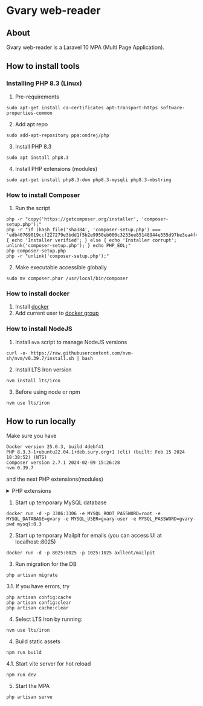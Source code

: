 # Gvary web-reader

## About

Gvary web-reader is a Laravel 10 MPA (Multi Page Application).

## How to install tools

### Installing PHP 8.3 (Linux)

1. Pre-requirements
```shell
sudo apt-get install ca-certificates apt-transport-https software-properties-common
```

2. Add apt repo
```shell
sudo add-apt-repository ppa:ondrej/php
```

3. Install PHP 8.3
```shell
sudo apt install php8.3
```

4. Install PHP extensions (modules)
```shell
sudo apt-get install php8.3-dom php8.3-mysqli php8.3-mbstring
```

### How to install Composer

1. Run the script
```shell
php -r "copy('https://getcomposer.org/installer', 'composer-setup.php');"
php -r "if (hash_file('sha384', 'composer-setup.php') === 'edb40769019ccf227279e3bdd1f5b2e9950eb000c3233ee85148944e555d97be3ea4f40c3c2fe73b22f875385f6a5155') { echo 'Installer verified'; } else { echo 'Installer corrupt'; unlink('composer-setup.php'); } echo PHP_EOL;"
php composer-setup.php
php -r "unlink('composer-setup.php');"
```

2. Make executable accessible globally
```shell
sudo mv composer.phar /usr/local/bin/composer
```

### How to install docker

1. Install [docker](https://docs.docker.com/engine/install/ubuntu/)
2. Add current user to [docker group](https://docs.docker.com/engine/install/linux-postinstall/)

### How to install NodeJS

1. Install `nvm` script to manage NodeJS versions
```shell
curl -o- https://raw.githubusercontent.com/nvm-sh/nvm/v0.39.7/install.sh | bash
```

2. Install LTS Iron version 
```shell
nvm install lts/iron
```

3. Before using node or npm
```shell
nvm use lts/iron
```

## How to run locally

Make sure you have 

```text
Docker version 25.0.3, build 4debf41
PHP 8.3.3-1+ubuntu22.04.1+deb.sury.org+1 (cli) (built: Feb 15 2024 18:38:52) (NTS)
Composer version 2.7.1 2024-02-09 15:26:28
nvm 0.39.7
```

and the next PHP extensions(modules)

<details>
  <summary>PHP extensions</summary>
  
  You can see your currently installed extensions using
  ```shell
php -m
  ```
  
  My extensions look like so. Install them
  ```text
[PHP Modules]
calendar
Core
ctype
curl
date
dom
exif
FFI
fileinfo
filter
ftp
gettext
hash
iconv
json
libxml
mbstring
mysqli
mysqlnd
openssl
pcntl
pcre
PDO
pdo_mysql
Phar
posix
random
readline
Reflection
session
shmop
SimpleXML
sockets
sodium
SPL
standard
sysvmsg
sysvsem
sysvshm
tokenizer
xml
xmlreader
xmlwriter
xsl
Zend OPcache
zlib

[Zend Modules]
Zend OPcache
  ```
  
</details>

1. Start up temporary MySQL database

```shell
docker run -d -p 3306:3306 -e MYSQL_ROOT_PASSWORD=root -e MYSQL_DATABASE=gvary -e MYSQL_USER=gvary-user -e MYSQL_PASSWORD=gvary-pwd mysql:8.3
```

2. Start up temporary Mailpit for emails (you can access UI at localhost::8025)
```shell
docker run -d -p 8025:8025 -p 1025:1025 axllent/mailpit
```

3. Run migration for the DB

```shell
php artisan migrate
```

3.1. If you have errors, try

```shell
php artisan config:cache
php artisan config:clear
php artisan cache:clear
```

4. Select LTS Iron by running:

```shell
nvm use lts/iron
```

4. Build static assets

```shell
npm run build
```

4.1. Start vite server for hot reload

```shell
npm run dev
```

5. Start the MPA

```shell
php artisan serve
```
